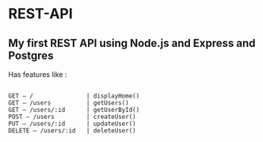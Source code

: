 # REST-API

## My first REST API using Node.js and Express and Postgres

Has features like :
```

GET — /               | displayHome()
GET — /users          | getUsers()
GET — /users/:id      | getUserById()
POST — /users         | createUser()
PUT — /users/:id      | updateUser()
DELETE — /users/:id   | deleteUser()

```
